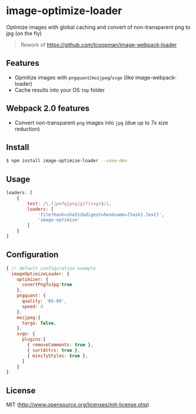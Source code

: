 # image-optimize-loader
Optimize images with global caching and convert of non-transparent png to jpg (on the fly)
> Rework of https://github.com/tcoopman/image-webpack-loader

## Features
 - Opmitize images with `pngquant`/`mozjpeg`/`svgo` (like image-webpack-loader)
 - Cache results into your OS `tmp` folder 

## Webpack 2.0 features
 - Convert non-transparent `png` images into `jpg` (due up to 7x size reduction)

## Install

```sh
$ npm install image-optimize-loader --save-dev
```

## Usage
```js
loaders: [
    {
        test: /\.(jpe?g|png|gif|svg)$/i,
        loaders: [
            'file?hash=sha512&digest=hex&name=[hash].[ext]',
            'image-optimize'
        ]
    }
]
```

## Configuration
```js
{ // default configuration example
  imageOptimizeLoader: {
    optimizer: {
      covertPngToJpg:true
    },
    pngquant: {
      quality: '65-80',
      speed: 4
    },
    mozjpeg:{
      targa: false,
    },
    svgo: {
      plugins:[
        { removeComments: true },
        { sortAttrs: true },
        { minifyStyles: true },
      ]
    }
}
```
## License
MIT (http://www.opensource.org/licenses/mit-license.php)
